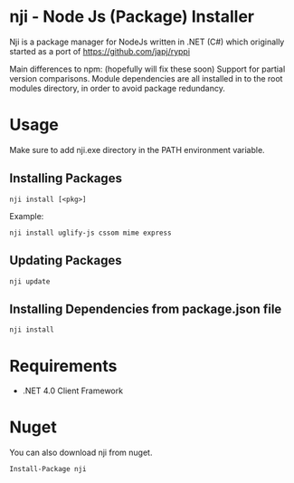 # nji - Node Js (Package) Installer

Nji is a package manager for NodeJs written in .NET (C#) which originally started as a port of https://github.com/japj/ryppi

Main differences to npm: (hopefully will fix these soon)
Support for partial version comparisons.
Module dependencies are all installed in to the root modules directory, in order to avoid package redundancy.

# Usage

Make sure to add nji.exe directory in the PATH environment variable.

## Installing Packages

    nji install [<pkg>]

Example:

    nji install uglify-js cssom mime express
    
## Updating Packages

    nji update

## Installing Dependencies from package.json file

    nji install

# Requirements

* .NET 4.0 Client Framework

# Nuget

You can also download nji from nuget.

    Install-Package nji

